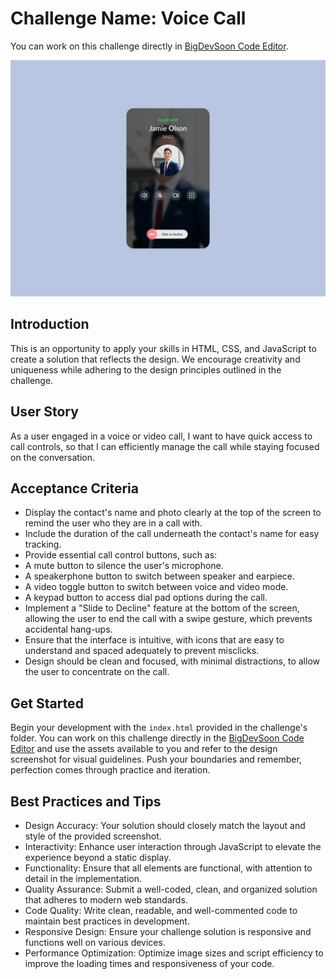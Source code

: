 # Challenge Name: Voice Call

You can work on this challenge directly in [BigDevSoon Code Editor](https://app.bigdevsoon.me/challenges/voice-call/browser).

![Voice Call Design](./design.png)

## Introduction

This is an opportunity to apply your skills in HTML, CSS, and JavaScript to create a solution that reflects the design. We encourage creativity and uniqueness while adhering to the design principles outlined in the challenge.

## User Story

As a user engaged in a voice or video call, I want to have quick access to call controls, so that I can efficiently manage the call while staying focused on the conversation.

## Acceptance Criteria

- Display the contact's name and photo clearly at the top of the screen to remind the user who they are in a call with.
- Include the duration of the call underneath the contact's name for easy tracking.
- Provide essential call control buttons, such as:
- A mute button to silence the user's microphone.
- A speakerphone button to switch between speaker and earpiece.
- A video toggle button to switch between voice and video mode.
- A keypad button to access dial pad options during the call.
- Implement a "Slide to Decline" feature at the bottom of the screen, allowing the user to end the call with a swipe gesture, which prevents accidental hang-ups.
- Ensure that the interface is intuitive, with icons that are easy to understand and spaced adequately to prevent misclicks.
- Design should be clean and focused, with minimal distractions, to allow the user to concentrate on the call.

## Get Started

Begin your development with the `index.html` provided in the challenge's folder. You can work on this challenge directly in the [BigDevSoon Code Editor](https://app.bigdevsoon.me/challenges/voice-call/browser) and use the assets available to you and refer to the design screenshot for visual guidelines. Push your boundaries and remember, perfection comes through practice and iteration.

## Best Practices and Tips

- Design Accuracy: Your solution should closely match the layout and style of the provided screenshot.
- Interactivity: Enhance user interaction through JavaScript to elevate the experience beyond a static display.
- Functionality: Ensure that all elements are functional, with attention to detail in the implementation.
- Quality Assurance: Submit a well-coded, clean, and organized solution that adheres to modern web standards.
- Code Quality: Write clean, readable, and well-commented code to maintain best practices in development.
- Responsive Design: Ensure your challenge solution is responsive and functions well on various devices.
- Performance Optimization: Optimize image sizes and script efficiency to improve the loading times and responsiveness of your code.
